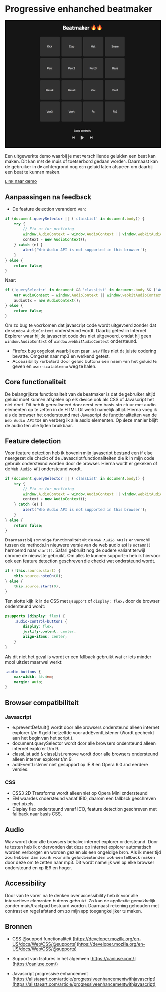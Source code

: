 # Progressive enhanched beatmaker

![Preview](preview.png)

Een uitgewerkte demo waarbij je met verschillende geluiden een beat kan maken. Dit kan met de muis of toetsenbord gedaan worden. Daarnaast kan de gebruiker in de achtergrond nog een geluid laten afspelen om daarbij een beat te kunnen maken.

[Link naar demo](https://yoeripasmans.github.io/browser-technologies/opdracht3/src/)

## Aanpassingen na feedback

- De feature detection veranderd van:
```javascript
if (document.querySelector || ('classList' in document.body)) {
	try {
		// Fix up for prefixing
		window.AudioContext = window.AudioContext || window.webkitAudioContext;
		context = new AudioContext();
	} catch (e) {
		alert('Web Audio API is not supported in this browser');
	}
} else {
	return false;
}
```
Naar:
```javascript
if ('querySelector' in document && 'classList' in document.body && ('AudioContext' in window || 'webkitAudioContext' in window)) {
	var AudioContext = window.AudioContext || window.webkitAudioContext;
	audioCtx = new AudioContext();
} else {
	return false;
}
```
Om zo bug te voorkomen dat javascript code wordt uitgevoerd zonder dat de `window.AudioContext` ondersteund wordt. Daarbij getest in Internet Explorer waar hij de javascript code dus niet uitgevoerd, omdat hij geen `window.AudioContext` of `window.webkitAudioContext` ondersteund.

- Firefox bug opgelost waarbij een paar `.wav` files niet de juiste codering bevatte. Omgezet naar mp3 en werkend getest.
- Accessibility verbeterd door geluid buttons een naam van het geluid te geven en `user-scalable=no` weg te halen.

## Core functionaliteit

De belangrijkste functionaliteit van de beatmaker is dat de gebruiker altijd geluid moet kunnen afspelen op elk device ook als CSS of Javascript het niet doet. Dit heb ik gerealiseerd door eerst een basis structuur met audio elementen op te zetten in de HTMl. Dit werkt namelijk altijd. Hierna voeg ik als de browser het ondersteund met Javascript de functionaliteiten van de `Web Audio API` toe en verberg ik alle audio elementen. Op deze manier blijft de audio ten alle tijden bruikbaar.

## Feature detection

Voor feature detection heb ik bovenin mijn javascript bestand een if else neergezet die checkt of de Javascript functionaliteiten die ik in mijn code gebruik ondersteund worden door de browser. Hierna wordt er gekeken of de `Web Audio API` ondersteund wordt.

```javascript
if (document.querySelector || ('classList' in document.body)) {
	try {
		// Fix up for prefixing
		window.AudioContext = window.AudioContext || window.webkitAudioContext;
		context = new AudioContext();
	} catch (e) {
		alert('Web Audio API is not supported in this browser');
	}
} else {
	return false;
}
```

Daarnaast bij sommige functionaliteit uit de `Web Audio API` is er verschil tussen de methods.In nieuwere versie van de web audio api is `noteOn()` hernoemd naar `start()`. Safari gebruikt nog de oudere variant terwijl chrome de nieuwste gebruikt. Om alles te kunnen supporten heb ik hiervoor ook een feature detection geschreven die checkt wat ondersteund wordt.

```javascript
if (!this.source.start) {
	this.source.noteOn(0);
} else {
	this.source.start(0);
}
```

Ten slotte kijk ik in de CSS met `@support` of `display: flex;` door de browser ondersteund wordt:

```CSS
@supports (display: flex) {
    .audio-control-buttons {
        display: flex;
        justify-content: center;
		align-items: center;
    }
}
```
Als dit niet het geval is wordt er een fallback gebruikt wat er iets minder mooi uitziet maar wel werkt:

```CSS
.audio-buttons {
    max-width: 30.4em;
    margin: auto;
}
```

## Browser compatibiliteit

### Javascript
- e.preventDefault() wordt door alle browsers ondersteund alleen internet explorer t/m 9 geld hetzelfde voor addEventListener (Wordt gecheckt aan het begin van het script.).
- document.querySelector wordt door alle browsers ondersteund alleen internet explorer t/m 9.
- classList.add & classList.remove wordt door alle browsers ondersteund alleen internet explorer t/m 9.
- addEventListener niet gesupport op IE 8 en Opera 6.0 and eerdere versies.

### CSS
- CSS3 2D Transforms wordt alleen niet op Opera Mini ondersteund
- EM waardes ondersteund vanaf IE10, daarom een fallback geschreven met pixels.
- Display flex ondersteund vanaf IE10, feature detection geschreven met fallback naar basis CSS.

## Audio
Wav wordt door alle browsers behalve internet explorer ondersteund. Door te testen heb ik ondervonden dat deze op internet explorer automatisch worden verborgen en worden gezien als een ongeldige bron. Als ik meer tijd zou hebben dan zou ik voor alle geluidbestanden ook een fallback maken door deze om te zetten naar mp3. Dit wordt namelijk wel op elke browser ondersteund en op IE9 en hoger.

## Accessibility

Door van te voren na te denken over accessibility heb ik voor alle interactieve elementen buttons gebruikt. Zo kan de applicatie gemakkelijk zonder muis/trackpad bestuurd worden. Daarnaast rekening gehouden met contrast en regel afstand om zo mijn app toegangkelijker te maken.

## Bronnen

- CSS @support functionaliteit
[https://developer.mozilla.org/en-US/docs/Web/CSS/@supports](https://developer.mozilla.org/en-US/docs/Web/CSS/@supports)

- Support van features in het algemeen
[https://caniuse.com/](https://caniuse.com/)

- Javascript progressive enhancement
[https://alistapart.com/article/progressiveenhancementwithjavascript](https://alistapart.com/article/progressiveenhancementwithjavascript)
